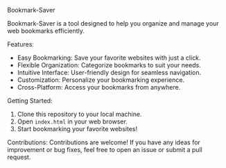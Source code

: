 Bookmark-Saver

Bookmark-Saver is a tool designed to help you organize and manage your web bookmarks efficiently. 

Features:
- Easy Bookmarking: Save your favorite websites with just a click.
- Flexible Organization: Categorize bookmarks to suit your needs.
- Intuitive Interface: User-friendly design for seamless navigation.
- Customization: Personalize your bookmarking experience.
- Cross-Platform: Access your bookmarks from anywhere.

Getting Started:
1. Clone this repository to your local machine.
2. Open `index.html` in your web browser.
3. Start bookmarking your favorite websites!

Contributions:
Contributions are welcome! If you have any ideas for improvement or bug fixes, feel free to open an issue or submit a pull request.

